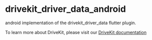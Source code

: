 # drivekit_driver_data_android

android implementation of the drivekit_driver_data flutter plugin.

To learn more about DriveKit, please visit our [DriveKit documentation](https://docs.drivequant.com/)
